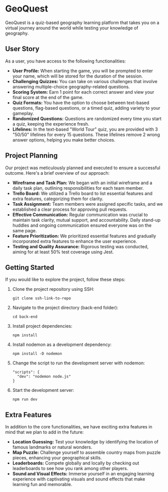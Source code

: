 # GeoQuest

GeoQuest is a quiz-based geography learning platform that takes you on a virtual journey around the world while testing your knowledge of geography.

## User Story

As a user, you have access to the following functionalities:

- **User Profile:** When starting the game, you will be prompted to enter your name, which will be stored for the duration of the session.
- **Challenging Quizzes:** You can take on various challenges that involve answering multiple-choice geography-related questions.
- **Scoring System:** Earn 1 point for each correct answer and view your final score at the end of the game.
- **Quiz Formats:** You have the option to choose between text-based questions, flag-based questions, or a timed quiz, adding variety to your gameplay.
- **Randomized Questions:** Questions are randomized every time you start a quiz, keeping the experience fresh.
- **Lifelines:** In the text-based "World Tour" quiz, you are provided with 3 "50/50" lifelines for every 15 questions. These lifelines remove 2 wrong answer options, helping you make better choices.

## Project Planning

Our project was meticulously planned and executed to ensure a successful outcome. Here's a brief overview of our approach:

- **Wireframe and Task Plan:** We began with an initial wireframe and a daily task plan, outlining responsibilities for each team member.
- **Trello Board:** We utilized a Trello board to list essential features and extra features, categorizing them for clarity.
- **Task Assignment:** Team members were assigned specific tasks, and we established a clear process for approving pull requests.
- **Effective Communication:** Regular communication was crucial to maintain task clarity, mutual support, and accountability. Daily stand-up huddles and ongoing communication ensured everyone was on the same page.
- **Feature Prioritization:** We prioritized essential features and gradually incorporated extra features to enhance the user experience.
- **Testing and Quality Assurance:** Rigorous testing was conducted, aiming for at least 50% test coverage using Jest.

## Getting Started

If you would like to explore the project, follow these steps:

1. Clone the project repository using SSH:

   ```
   git clone ssh-link-to-repo

   ```

2. Navigate to the project directory (back-end folder):

   ```
   cd back-end

   ```

3. Install project dependencies:

   ```
   npm install

   ```

4. Install nodemon as a development dependency:

   ```
   npm install -D nodemon

   ```

5. Change the script to run the development server with nodemon:

   ```
   "scripts": {
     "dev": "nodemon node.js"
   }

   ```

6. Start the development server:

   ```
   npm run dev

   ```

## **Extra Features**

In addition to the core functionalities, we have exciting extra features in mind that we plan to add in the future:

- **Location Guessing:** Test your knowledge by identifying the location of famous landmarks or natural wonders.
- **Map Puzzle:** Challenge yourself to assemble country maps from puzzle pieces, enhancing your geographical skills.
- **Leaderboards:** Compete globally and locally by checking out leaderboards to see how you rank among other players.
- **Sound and Visual Effects:** Immerse yourself in an engaging learning experience with captivating visuals and sound effects that make learning fun and memorable.
